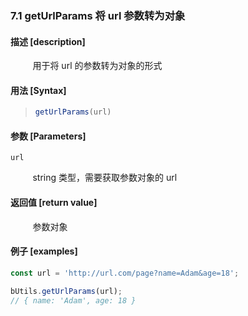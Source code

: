 ### 7.1 getUrlParams 将 url 参数转为对象

#### 描述 [description]

&nbsp;&nbsp;&nbsp;&nbsp;&nbsp;&nbsp;&nbsp;&nbsp; 用于将 url 的参数转为对象的形式

#### 用法 [Syntax]

> ```js
> getUrlParams(url)
> ```

#### 参数 [Parameters]

`url`

&nbsp;&nbsp;&nbsp;&nbsp;&nbsp;&nbsp;&nbsp;&nbsp; string 类型，需要获取参数对象的 url 

#### 返回值 [return value]

&nbsp;&nbsp;&nbsp;&nbsp;&nbsp;&nbsp;&nbsp;&nbsp; 参数对象

#### 例子 [examples]

```js
const url = 'http://url.com/page?name=Adam&age=18';

bUtils.getUrlParams(url);
// { name: 'Adam', age: 18 }
```